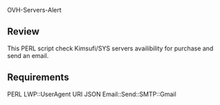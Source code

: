 OVH-Servers-Alert

## Review 
This PERL script check Kimsufi/SYS servers availibility for purchase and send an email.

## Requirements
PERL
LWP::UserAgent
URI
JSON
Email::Send::SMTP::Gmail
